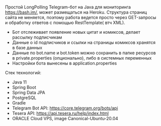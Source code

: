 Простой LongPolling Telegram-бот на Java для мониторинга https://bash.im/, может размещаться на Heroku. Структура
страниц сайта не меняется, поэтому работа ведется просто через GET-запросы и обработку ответов с помощью RestTemplate(
втч XML).

- Бот отслеживает появление новых цитат и комиксов, делает рассылку подписчикам
- Данные о id подписчиков и ссылки на страницы комиксов хранятся в базе данных
- Данные по bot.name и bot.token можно сохранить в папке ресурсов в private.properties (опционально), либо в системных
  переменных
- Настройки бота вынесены в application.properties 

Стек технологий:
- Java 11
- Spring Boot
- Spring Data JPA
- PostgreSQL
- Gradle
- Telegram Bot API: https://core.telegram.org/bots/api
- Tesera API: https://api.tesera.ru/help/index.html
- ORACLE Cloud VPS, image Canonical-Ubuntu-20.04

